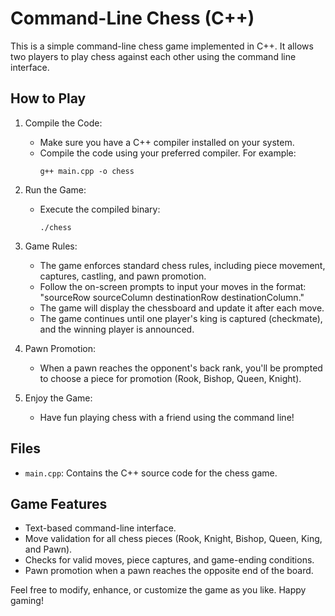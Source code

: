 # Command-Line Chess (C++)

This is a simple command-line chess game implemented in C++. It allows two players to play chess against each other using the command line interface.

## How to Play

1. Compile the Code:
   - Make sure you have a C++ compiler installed on your system.
   - Compile the code using your preferred compiler. For example:
     ```
     g++ main.cpp -o chess
     ```

2. Run the Game:
   - Execute the compiled binary:
     ```
     ./chess
     ```

3. Game Rules:
   - The game enforces standard chess rules, including piece movement, captures, castling, and pawn promotion.
   - Follow the on-screen prompts to input your moves in the format: "sourceRow sourceColumn destinationRow destinationColumn."
   - The game will display the chessboard and update it after each move.
   - The game continues until one player's king is captured (checkmate), and the winning player is announced.

4. Pawn Promotion:
   - When a pawn reaches the opponent's back rank, you'll be prompted to choose a piece for promotion (Rook, Bishop, Queen, Knight).

5. Enjoy the Game:
   - Have fun playing chess with a friend using the command line!

## Files
- `main.cpp`: Contains the C++ source code for the chess game.

## Game Features
- Text-based command-line interface.
- Move validation for all chess pieces (Rook, Knight, Bishop, Queen, King, and Pawn).
- Checks for valid moves, piece captures, and game-ending conditions.
- Pawn promotion when a pawn reaches the opposite end of the board.


Feel free to modify, enhance, or customize the game as you like. Happy gaming!

